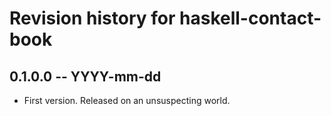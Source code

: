 # Revision history for haskell-contact-book

## 0.1.0.0 -- YYYY-mm-dd

* First version. Released on an unsuspecting world.
